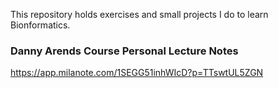 This repository holds exercises and small projects I do to learn Bionformatics.



### Danny Arends Course Personal Lecture Notes

https://app.milanote.com/1SEGG51inhWIcD?p=TTswtUL5ZGN
